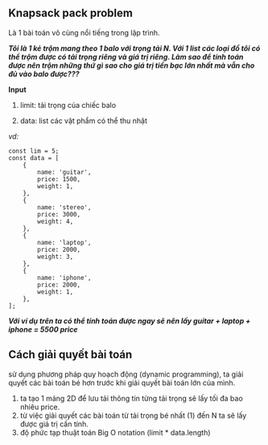 ## Knapsack pack problem

Là 1 bài toán vô cùng nổi tiếng trong lập trình.

***Tôi là 1 kẻ trộm mang theo 1 balo với trọng tải N. Với 1 list các loại đồ tôi có thể trộm được có tải trọng riêng và giá trị riêng. Làm sao để tính toán được nên trộm những thứ gì sao cho giá trị tiền bạc lớn nhất mà vẫn cho đủ vào balo được???***

**Input**

1. limit: tải trọng của chiếc balo

2. data: list các vật phẩm có thể thu nhặt

*vd:*
```
const lim = 5;
const data = [
    {
        name: 'guitar',
        price: 1500,
        weight: 1,
    },
    {
        name: 'stereo',
        price: 3000,
        weight: 4,
    },
    {
        name: 'laptop',
        price: 2000,
        weight: 3,
    },
    {
        name: 'iphone',
        price: 2000,
        weight: 1,
    },
];
```

***Với ví dụ trên ta có thể tính toán được ngay sẽ nên lấy guitar + laptop + iphone = 5500 price***

## Cách giải quyết bài toán
sử dụng phương pháp quy hoạch động (dynamic programming), ta giải quyết các bài toán bé hơn trước khi giải quyết bài toán lớn của mình.

1. ta tạo 1 mảng 2D để lưu tải thông tin từng tải trọng sẽ lấy tối đa bao nhiêu price.
2. từ việc giải quyết các bài toán từ tải trọng bé nhất (1) đến N ta sẽ lấy được giá trị cần tính.
3. độ phức tạp thuật toán Big O notation (limit * data.length)